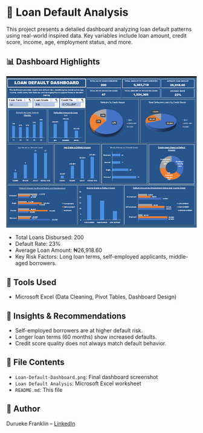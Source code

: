 # 🧮 Loan Default Analysis

This project presents a detailed dashboard analyzing loan default patterns using real-world inspired data. Key variables include loan amount, credit score, income, age, employment status, and more.

## 📊 Dashboard Highlights

![](https://github.com/franklinanalytics/bank-loan-default-analysis/blob/main/Loan%20analysis%20dashboard%20screenshot.png)

- Total Loans Disbursed: 200
- Default Rate: 23%
- Average Loan Amount: ₦26,918.60
- Key Risk Factors: Long loan terms, self-employed applicants, middle-aged borrowers.

## 📌 Tools Used
- Microsoft Excel (Data Cleaning, Pivot Tables, Dashboard Design)

## 📝 Insights & Recommendations
- Self-employed borrowers are at higher default risk.
- Longer loan terms (60 months) show increased defaults.
- Credit score quality does not always match default behavior.

## 📁 File Contents
- `Loan-Default-Dashboard.png`: Final dashboard screenshot
- `Loan Default Analysis`: Microsoft Excel worksheet
- `README.md`: This file

## 🔗 Author
Durueke Franklin – [LinkedIn](www.linkedin.com/in/durueke-franklin)
